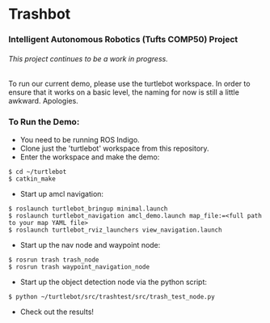 # Trashbot
### Intelligent Autonomous Robotics (Tufts COMP50) Project

###### This project continues to be a work in progress.
To run our current demo, please use the turtlebot workspace. In order to ensure that it works on a basic level, the naming for now is still a little awkward. Apologies.

### To Run the Demo:

 * You need to be running ROS Indigo.
 * Clone just the 'turtlebot' workspace from this repository.
 * Enter the workspace and make the demo:
 ```
 $ cd ~/turtlebot
 $ catkin_make
 ```
 * Start up amcl navigation:

``` $ roslaunch turtlebot_bringup minimal.launch
$ roslaunch turtlebot_bringup minimal.launch
$ roslaunch turtlebot_navigation amcl_demo.launch map_file:=<full path to your map YAML file>
$ roslaunch turtlebot_rviz_launchers view_navigation.launch
```
* Start up the nav node and waypoint node:
```
$ rosrun trash trash_node
$ rosrun trash waypoint_navigation_node
```

* Start up the object detection node via the python script:

```
$ python ~/turtlebot/src/trashtest/src/trash_test_node.py
```

* Check out the results!



